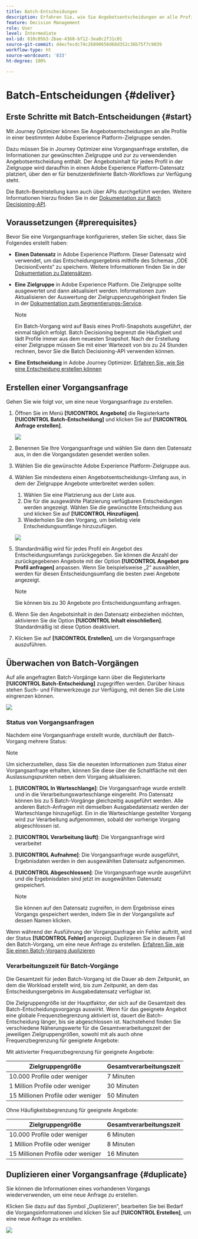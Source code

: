 ```yaml
---
title: Batch-Entscheidungen
description: Erfahren Sie, wie Sie Angebotsentscheidungen an alle Profile in einer bestimmten Adobe Experience Platform-Zielgruppe senden.
feature: Decision Management
role: User
level: Intermediate
exl-id: 810c05b3-2bae-4368-bf12-3ea8c2f31c01
source-git-commit: d4ecfecdc74c26890658d68d352c36b75f7c9039
workflow-type: ht
source-wordcount: '833'
ht-degree: 100%

---
```


# Batch-Entscheidungen {#deliver}

## Erste Schritte mit Batch-Entscheidungen {#start}

Mit Journey Optimizer können Sie Angebotsentscheidungen an alle Profile in einer bestimmten Adobe Experience Platform-Zielgruppe senden.

Dazu müssen Sie in Journey Optimizer eine Vorgangsanfrage erstellen, die Informationen zur gewünschten Zielgruppe und zur zu verwendenden Angebotsentscheidung enthält. Der Angebotsinhalt für jedes Profil in der Zielgruppe wird daraufhin in einen Adobe Experience Platform-Datensatz platziert, über den er für benutzerdefinierte Batch-Workflows zur Verfügung steht.

Die Batch-Bereitstellung kann auch über APIs durchgeführt werden. Weitere Informationen hierzu finden Sie in der [Dokumentation zur Batch Decisioning-API](api-reference/offer-delivery-api/batch-decisioning-api.md).

## Voraussetzungen {#prerequisites}

Bevor Sie eine Vorgangsanfrage konfigurieren, stellen Sie sicher, dass Sie Folgendes erstellt haben:

* **Einen Datensatz** in Adobe Experience Platform. Dieser Datensatz wird verwendet, um das Entscheidungsergebnis mithilfe des Schemas „ODE DecisionEvents“ zu speichern. Weitere Informationen finden Sie in der [Dokumentation zu Datensätzen](https://experienceleague.adobe.com/docs/experience-platform/catalog/datasets/overview.html?lang=de).

* **Eine Zielgruppe** in Adobe Experience Platform. Die Zielgruppe sollte ausgewertet und dann aktualisiert werden. Informationen zum Aktualisieren der Auswertung der Zielgruppenzugehörigkeit finden Sie in der [Dokumentation zum Segmentierungs-Service](http://www.adobe.com/go/segmentation-overview-en_de).

  >[!NOTE]
  >
  >Ein Batch-Vorgang wird auf Basis eines Profil-Snapshots ausgeführt, der einmal täglich erfolgt. Batch Decisioning begrenzt die Häufigkeit und lädt Profile immer aus dem neuesten Snapshot. Nach der Erstellung einer Zielgruppe müssen Sie mit einer Wartezeit von bis zu 24 Stunden rechnen, bevor Sie die Batch Decisioning-API verwenden können.

* **Eine Entscheidung** in Adobe Journey Optimizer. [Erfahren Sie, wie Sie eine Entscheidung erstellen können](offer-activities/create-offer-activities.md)

<!-- in API doc, remove these info and add ref here-->

## Erstellen einer Vorgangsanfrage

Gehen Sie wie folgt vor, um eine neue Vorgangsanfrage zu erstellen.

1. Öffnen Sie im Menü **[!UICONTROL Angebote]** die Registerkarte **[!UICONTROL Batch-Entscheidung]** und klicken Sie auf **[!UICONTROL Anfrage erstellen]**.

   ![](assets/batch-create.png)

1. Benennen Sie Ihre Vorgangsanfrage und wählen Sie dann den Datensatz aus, in den die Vorgangsdaten gesendet werden sollen.

1. Wählen Sie die gewünschte Adobe Experience Platform-Zielgruppe aus.

1. Wählen Sie mindestens einen Angebotsentscheidungs-Umfang aus, in dem der Zielgruppe Angebote unterbreitet werden sollen:
   1. Wählen Sie eine Platzierung aus der Liste aus.
   1. Die für die ausgewählte Platzierung verfügbaren Entscheidungen werden angezeigt. Wählen Sie die gewünschte Entscheidung aus und klicken Sie auf **[!UICONTROL Hinzufügen]**.
   1. Wiederholen Sie den Vorgang, um beliebig viele Entscheidungsumfänge hinzuzufügen.

   ![](assets/batch-decision.png)

1. Standardmäßig wird für jedes Profil ein Angebot des Entscheidungsumfangs zurückgegeben. Sie können die Anzahl der zurückgegebenen Angebote mit der Option **[!UICONTROL Angebot pro Profil anfragen]** anpassen. Wenn Sie beispielsweise „2“ auswählen, werden für diesen Entscheidungsumfang die besten zwei Angebote angezeigt.

   >[!NOTE]
   >
   >Sie können bis zu 30 Angebote pro Entscheidungsumfang anfragen.

1. Wenn Sie den Angebotsinhalt in den Datensatz einbeziehen möchten, aktivieren Sie die Option **[!UICONTROL Inhalt einschließen]**. Standardmäßig ist diese Option deaktiviert.

1. Klicken Sie auf **[!UICONTROL Erstellen]**, um die Vorgangsanfrage auszuführen.

## Überwachen von Batch-Vorgängen

Auf alle angefragten Batch-Vorgänge kann über die Registerkarte **[!UICONTROL Batch-Entscheidung]** zugegriffen werden. Darüber hinaus stehen Such- und Filterwerkzeuge zur Verfügung, mit denen Sie die Liste eingrenzen können.

![](assets/batch-list.png)

### Status von Vorgangsanfragen

Nachdem eine Vorgangsanfrage erstellt wurde, durchläuft der Batch-Vorgang mehrere Status:

>[!NOTE]
>
>Um sicherzustellen, dass Sie die neuesten Informationen zum Status einer Vorgangsanfrage erhalten, können Sie diese über die Schaltfläche mit den Auslassungspunkten neben dem Vorgang aktualisieren.

1. **[!UICONTROL In Warteschlange]**: Die Vorgangsanfrage wurde erstellt und in die Verarbeitungswarteschlange eingereiht. Pro Datensatz können bis zu 5 Batch-Vorgänge gleichzeitig ausgeführt werden. Alle anderen Batch-Anfragen mit demselben Ausgabedatensatz werden der Warteschlange hinzugefügt. Ein in die Warteschlange gestellter Vorgang wird zur Verarbeitung aufgenommen, sobald der vorherige Vorgang abgeschlossen ist.
1. **[!UICONTROL Verarbeitung läuft]**: Die Vorgangsanfrage wird verarbeitet
1. **[!UICONTROL Aufnahme]**: Die Vorgangsanfrage wurde ausgeführt, Ergebnisdaten werden in den ausgewählten Datensatz aufgenommen.
1. **[!UICONTROL Abgeschlossen]**: Die Vorgangsanfrage wurde ausgeführt und die Ergebnisdaten sind jetzt im ausgewählten Datensatz gespeichert.

   >[!NOTE]
   >
   >Sie können auf den Datensatz zugreifen, in dem Ergebnisse eines Vorgangs gespeichert werden, indem Sie in der Vorgangsliste auf dessen Namen klicken.

Wenn während der Ausführung der Vorgangsanfrage ein Fehler auftritt, wird der Status **[!UICONTROL Fehler]** angezeigt. Duplizieren Sie in diesem Fall den Batch-Vorgang, um eine neue Anfrage zu erstellen. [Erfahren Sie, wie Sie einen Batch-Vorgang duplizieren](#duplicate)

### Verarbeitungszeit für Batch-Vorgänge

Die Gesamtzeit für jeden Batch-Vorgang ist die Dauer ab dem Zeitpunkt, an dem die Workload erstellt wird, bis zum Zeitpunkt, an dem das Entscheidungsergebnis im Ausgabedatensatz verfügbar ist.

Die Zielgruppengröße ist der Hauptfaktor, der sich auf die Gesamtzeit des Batch-Entscheidungsvorgangs auswirkt. Wenn für das geeignete Angebot eine globale Frequenzbegrenzung aktiviert ist, dauert die Batch-Entscheidung länger, bis sie abgeschlossen ist. Nachstehend finden Sie verschiedene Näherungswerte für die Gesamtverarbeitungszeit der jeweiligen Zielgruppengrößen, sowohl mit als auch ohne Frequenzbegrenzung für geeignete Angebote:

Mit aktivierter Frequenzbegrenzung für geeignete Angebote:

| Zielgruppengröße | Gesamtverarbeitungszeit |
|--------------|----------------------------|
| 10.000 Profile oder weniger | 7 Minuten |
| 1 Million Profile oder weniger | 30 Minuten |
| 15 Millionen Profile oder weniger | 50 Minuten |

Ohne Häufigkeitsbegrenzung für geeignete Angebote:

| Zielgruppengröße | Gesamtverarbeitungszeit |
|--------------|----------------------------|
| 10.000 Profile oder weniger | 6 Minuten |
| 1 Million Profile oder weniger | 8 Minuten |
| 15 Millionen Profile oder weniger | 16 Minuten |

## Duplizieren einer Vorgangsanfrage {#duplicate}

Sie können die Informationen eines vorhandenen Vorgangs wiederverwenden, um eine neue Anfrage zu erstellen.

Klicken Sie dazu auf das Symbol „Duplizieren“, bearbeiten Sie bei Bedarf die Vorgangsinformationen und klicken Sie auf **[!UICONTROL Erstellen]**, um eine neue Anfrage zu erstellen.

![](assets/batch-duplicate.png)
